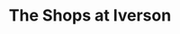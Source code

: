 ---
title: "The Shops at Iverson"
url: /hillcrest-heights/the-shops-at-iverson/
shop: Einkaufszentrum
---